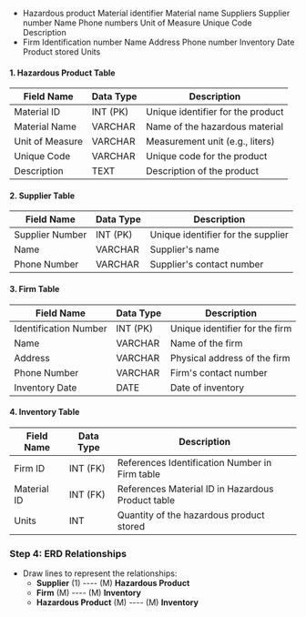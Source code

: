 
- Hazardous product
	Material identifier
	Material name
	Suppliers
		Supplier number
		Name
		Phone numbers
		Unit of Measure
		Unique Code
		Description
- Firm
	Identification number
	Name
	Address
	Phone number
	Inventory Date
	Product stored
	Units

#### 1. Hazardous Product Table

|Field Name|Data Type|Description|
|---|---|---|
|Material ID|INT (PK)|Unique identifier for the product|
|Material Name|VARCHAR|Name of the hazardous material|
|Unit of Measure|VARCHAR|Measurement unit (e.g., liters)|
|Unique Code|VARCHAR|Unique code for the product|
|Description|TEXT|Description of the product|

#### 2. Supplier Table

|Field Name|Data Type|Description|
|---|---|---|
|Supplier Number|INT (PK)|Unique identifier for the supplier|
|Name|VARCHAR|Supplier's name|
|Phone Number|VARCHAR|Supplier's contact number|

#### 3. Firm Table

|Field Name|Data Type|Description|
|---|---|---|
|Identification Number|INT (PK)|Unique identifier for the firm|
|Name|VARCHAR|Name of the firm|
|Address|VARCHAR|Physical address of the firm|
|Phone Number|VARCHAR|Firm's contact number|
|Inventory Date|DATE|Date of inventory|

#### 4. Inventory Table

|Field Name|Data Type|Description|
|---|---|---|
|Firm ID|INT (FK)|References Identification Number in Firm table|
|Material ID|INT (FK)|References Material ID in Hazardous Product table|
|Units|INT|Quantity of the hazardous product stored|

### Step 4: ERD Relationships

- Draw lines to represent the relationships:
    - **Supplier** (1) ---- (M) **Hazardous Product**
    - **Firm** (M) ---- (M) **Inventory**
    - **Hazardous Product** (M) ---- (M) **Inventory**